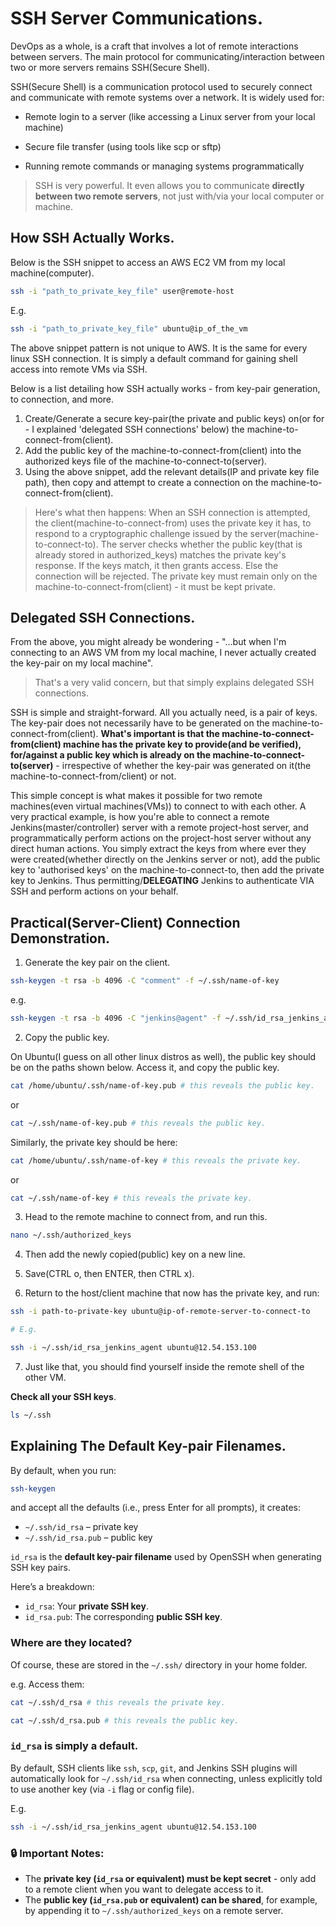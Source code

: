 # SSH Server Communications.

DevOps as a whole, is a craft that involves a lot of remote interactions between servers. The main protocol for communicating/interaction between two or
more servers remains SSH(Secure Shell).

SSH(Secure Shell) is a communication protocol used to securely connect and communicate with remote systems over a network. It is widely used for:

- Remote login to a server (like accessing a Linux server from your local machine)

- Secure file transfer (using tools like scp or sftp)

- Running remote commands or managing systems programmatically

> SSH is very powerful. It even allows you to communicate **directly between two remote servers**, not just with/via your local computer or machine.

## How SSH Actually Works.

Below is the SSH snippet to access an AWS EC2 VM from my local machine(computer).

```bash
ssh -i "path_to_private_key_file" user@remote-host
```

E.g.

```bash
ssh -i "path_to_private_key_file" ubuntu@ip_of_the_vm
```

The above snippet pattern is not unique to AWS. It is the same for every linux SSH connection. It is simply a default command for gaining shell access into remote VMs via SSH.

Below is a list detailing how SSH actually works - from key-pair generation, to connection, and more.

1. Create/Generate a secure key-pair(the private and public keys) on(or for - I explained 'delegated SSH connections' below) the machine-to-connect-from(client).
2. Add the public key of the machine-to-connect-from(client) into the authorized keys file of the machine-to-connect-to(server).
3. Using the above snippet, add the relevant details(IP and private key file path), then copy and attempt to create a connection on the
machine-to-connect-from(client). 

> Here's what then happens: When an SSH connection is attempted, the client(machine-to-connect-from) uses the private key it has, to respond to a cryptographic challenge issued by the server(machine-to-connect-to). The server checks whether the public key(that is already stored in authorized_keys) matches the private key's response. If the keys match, it then grants access. Else the connection will be rejected. The private key must remain only on the machine-to-connect-from(client) - it must be kept private.

## Delegated SSH Connections.

From the above, you might already be wondering - "...but when I'm connecting to an AWS VM from my local machine, I never actually created the key-pair on my local machine".

> That's a very valid concern, but that simply explains delegated SSH connections.

SSH is simple and straight-forward. All you actually need, is a pair of keys. The key-pair does not necessarily have to be generated on the machine-to-connect-from(client). **What's important is that the machine-to-connect-from(client) machine has the private key to provide(and be verified), for/against a public key which is already on the machine-to-connect-to(server)** - irrespective of whether the key-pair was generated on it(the machine-to-connect-from/client) or not.

This simple concept is what makes it possible for two remote machines(even virtual machines(VMs)) to connect to with each other. A very practical example, is how you're able to connect a remote Jenkins(master/controller) server with a remote project-host server, and programmatically perform actions on the project-host server without any direct human actions. You simply extract the keys from where ever they were created(whether directly on the Jenkins server or not), add the public key to 'authorised keys' on the machine-to-connect-to, then add the private key to Jenkins. Thus permitting/**DELEGATING** Jenkins to authenticate VIA SSH and perform actions on your behalf.

## Practical(Server-Client) Connection Demonstration.

1. Generate the key pair on the client. 

```bash
ssh-keygen -t rsa -b 4096 -C "comment" -f ~/.ssh/name-of-key
```

e.g.

```bash
ssh-keygen -t rsa -b 4096 -C "jenkins@agent" -f ~/.ssh/id_rsa_jenkins_agent # creates the keys, and reveals where to access both the private and public keys.
```

2. Copy the public key.

On Ubuntu(I guess on all other linux distros as well), the public key should be on the paths shown below. Access it, and copy the public key.

```bash
cat /home/ubuntu/.ssh/name-of-key.pub # this reveals the public key.
```

or

```bash
cat ~/.ssh/name-of-key.pub # this reveals the public key.
```

Similarly, the private key should be here:

```bash
cat /home/ubuntu/.ssh/name-of-key # this reveals the private key.
```

or

```bash
cat ~/.ssh/name-of-key # this reveals the private key.
```

3. Head to the remote machine to connect from, and run this.

```bash
nano ~/.ssh/authorized_keys
```

4. Then add the newly copied(public) key on a new line.

5. Save(CTRL o, then ENTER, then CTRL x).

6. Return to the host/client machine that now has the private key, and run:

```bash
ssh -i path-to-private-key ubuntu@ip-of-remote-server-to-connect-to

# E.g.

ssh -i ~/.ssh/id_rsa_jenkins_agent ubuntu@12.54.153.100
```

7. Just like that, you should find yourself inside the remote shell of the other VM.

**Check all your SSH keys**.

```bash
ls ~/.ssh
```

## Explaining The Default Key-pair Filenames.

By default, when you run:

```bash
ssh-keygen
```

and accept all the defaults (i.e., press Enter for all prompts), it creates:

* `~/.ssh/id_rsa` – private key
* `~/.ssh/id_rsa.pub` – public key

`id_rsa` is the **default key-pair filename** used by OpenSSH when generating SSH key pairs.

Here’s a breakdown:

* `id_rsa`: Your **private SSH key**.
* `id_rsa.pub`: The corresponding **public SSH key**.

### Where are they located?

Of course, these are stored in the `~/.ssh/` directory in your home folder.

e.g. Access them:

```bash
cat ~/.ssh/d_rsa # this reveals the private key.
```

```bash
cat ~/.ssh/d_rsa.pub # this reveals the public key.
```


### `id_rsa` is simply a default.

By default, SSH clients like `ssh`, `scp`, `git`, and Jenkins SSH plugins will automatically look for `~/.ssh/id_rsa` when connecting, unless explicitly told to use another key (via `-i` flag or config file).

E.g.

```bash
ssh -i ~/.ssh/id_rsa_jenkins_agent ubuntu@12.54.153.100
```

### 🔒 Important Notes:

* The **private key (`id_rsa` or equivalent) must be kept secret** - only add to a remote client when you want to delegate access to it.
* The **public key (`id_rsa.pub` or equivalent) can be shared**, for example, by appending it to `~/.ssh/authorized_keys` on a remote server.

